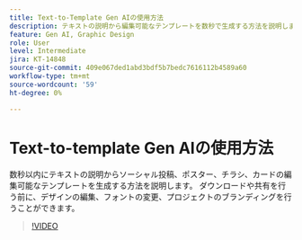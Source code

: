 ```yaml
---
title: Text-to-Template Gen AIの使用方法
description: テキストの説明から編集可能なテンプレートを数秒で生成する方法を説明します。
feature: Gen AI, Graphic Design
role: User
level: Intermediate
jira: KT-14848
source-git-commit: 409e067ded1abd3bdf5b7bedc7616112b4589a60
workflow-type: tm+mt
source-wordcount: '59'
ht-degree: 0%

---
```


# Text-to-template Gen AIの使用方法

数秒以内にテキストの説明からソーシャル投稿、ポスター、チラシ、カードの編集可能なテンプレートを生成する方法を説明します。 ダウンロードや共有を行う前に、デザインの編集、フォントの変更、プロジェクトのブランディングを行うことができます。

>[!VIDEO](https://video.tv.adobe.com/v/3427022?quality=12&learn=on&hidetitle=true)
